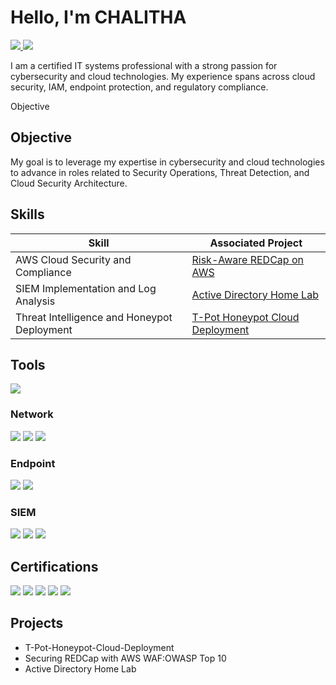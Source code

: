 # Hello, I'm CHALITHA  
<a href="https://www.linkedin.com/in/chalithahandapangoda/">
  <img src="https://img.shields.io/badge/LinkedIn-0A66C2?style=for-the-badge&logo=linkedin&logoColor=white" />
</a>
<a href="https://chalithah.medium.com/">
  <img src="https://img.shields.io/badge/Medium-000000?style=for-the-badge&logo=medium&logoColor=white" />
</a>

I am a certified IT systems professional with a strong passion for cybersecurity and cloud technologies. My experience spans across cloud security, IAM, endpoint protection, and regulatory compliance.

Objective

## Objective
My goal is to leverage my expertise in cybersecurity and cloud technologies to advance in roles related to Security Operations, Threat Detection, and Cloud Security Architecture.

## Skills

| Skill                                         | Associated Project         |
|-----------------------------------------------|----------------------------|
| AWS Cloud Security and Compliance        | <a href="https://github.com/chalithah/Securing-REDCap-OWASP-AWS-WAF">Risk-Aware REDCap on AWS</a>|
| SIEM Implementation and Log Analysis | <a href="https://github.com/chalithah/active-directory-home-lab">Active Directory Home Lab</a>|
| Threat Intelligence and Honeypot Deployment     |  <a href="https://github.com/chalithah/T-Pot-Honeypot-Cloud-Deployment">T-Pot Honeypot Cloud Deployment</a>|

## Tools
<div>
  <img src="https://img.shields.io/badge/AWS CLOUD-FF9900?style=for-the-badge&logo=amazonaws&logoColor=white" />

<div>
  
### Network
<div>
    <img src="https://img.shields.io/badge/-Wireshark-1679A7?&style=for-the-badge&logo=Wireshark&logoColor=white" />
    <img src="https://img.shields.io/badge/-Suricata-EF3B2D?&style=for-the-badge&logo=Suricata&logoColor=white" />
    <img src="https://img.shields.io/badge/-Zeek-777BB4?&style=for-the-badge&logo=Zeek&logoColor=white" />
</div>

### Endpoint
<div>
    <img src="https://img.shields.io/badge/-Microsoft_Defender_for_Endpoint-00A4EF?&style=for-the-badge&logo=Microsoft&logoColor=white" />
    <img src="https://img.shields.io/badge/-Velociraptor-4B275F?&style=for-the-badge&logo=Velociraptor&logoColor=white" />
</div>

### SIEM
<div>
    <img src="https://img.shields.io/badge/-Microsoft_Sentinel-0078D4?&style=for-the-badge&logo=Microsoft&logoColor=white" />
    <img src="https://img.shields.io/badge/-Splunk-000000?&style=for-the-badge&logo=Splunk&logoColor=white" />
    <img src="https://img.shields.io/badge/-Elastic-005571?&style=for-the-badge&logo=Elastic&logoColor=white" />
</div>

## Certifications
<div>
<img src="https://img.shields.io/badge/-Security%2B-FF0000?&style=for-the-badge&logo=CompTIA&logoColor=white" />
<img src="https://img.shields.io/badge/-Network%2B-007ACC?&style=for-the-badge&logo=CompTIA&logoColor=white" />
<img src="https://img.shields.io/badge/-A%2B-4D4D4D?&style=for-the-badge&logo=CompTIA&logoColor=white" />
<img src="https://img.shields.io/badge/-CDSA-006400?&style=for-the-badge&logoColor=white" />
<img src="https://img.shields.io/badge/-CCD-000080?&style=for-the-badge&logoColor=white" />
</div>

## Projects
- T-Pot-Honeypot-Cloud-Deployment
- Securing REDCap with AWS WAF:OWASP Top 10
- Active Directory Home Lab
